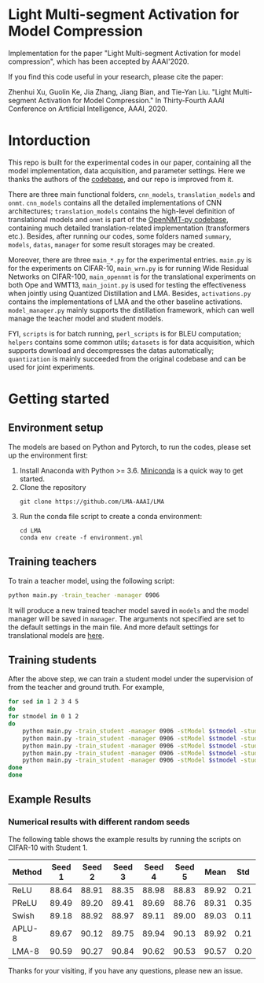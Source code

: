 #  Light Multi-segment Activation for Model Compression

Implementation for the paper "Light Multi-segment Activation for model compression", which has been accepted by AAAI'2020.

If you find this code useful in your research, please cite the paper:

Zhenhui Xu, Guolin Ke, Jia Zhang, Jiang Bian, and Tie-Yan Liu. "Light Multi-segment Activation for Model Compression." In Thirty-Fourth AAAI Conference on Artificial Intelligence, AAAI, 2020.

# Intorduction

This repo is built for the experimental codes in our paper, containing all the model implementation, data acquisition, and parameter settings. Here we thanks the authors of the [codebase](https://github.com/antspy/quantized_distillation), and our repo is improved from it.

There are three main functional folders, `cnn_models`, `translation_models` and `onmt`. `cnn_models` contains all the detailed implementations of CNN architectures; `translation_models` contains the high-level definition of translational models and `onmt` is part of the [OpenNMT-py codebase](https://github.com/OpenNMT/OpenNMT-py), containing much detailed translation-related implementation (transformers etc.). Besides, after running our codes, some folders named `summary`, `models`, `datas`, `manager` for some result storages may be created.

Moreover, there are three `main_*.py` for the experimental entries. `main.py` is for the experiments on CIFAR-10, `main_wrn.py` is for running Wide Residual Networks on CIFAR-100, `main_opennmt` is for the translational experiments on both Ope and WMT13, `main_joint.py` is used for testing the effectiveness when jointly using Quantized Distillation and LMA. Besides, `activations.py` contains the implementations of LMA and 
the other baseline activations. `model_manager.py` mainly supports the distillation framework, which can well manage the teacher model and student models.

FYI, `scripts` is for batch running, `perl_scripts` is for BLEU computation; `helpers` contains some common utils; `datasets` is for data acquisition, which supports download and decompresses the datas automatically; `quantization` is mainly succeeded from the original codebase and can be used for joint experiments.

# Getting started

## Environment setup

The models are based on Python and Pytorch, to run the codes, please set up the environment first:
1. Install Anaconda with Python >= 3.6. [Miniconda](https://conda.io/miniconda.html) is a quick way to get started.
2. Clone the repository
    ```
    git clone https://github.com/LMA-AAAI/LMA
    ```
3. Run the conda file script to create a conda environment:
    ```
    cd LMA
    conda env create -f environment.yml  
    ```

## Training teachers

To train a teacher model, using the following script:
```bash
python main.py -train_teacher -manager 0906
```
It will produce a new trained teacher model saved in `models` and the model manager will be saved in `manager`. The arguments not specified are set to the default settings in the main file. And more default settings for translational models are [here](onmt/standard_options.py).


## Training students

After the above step, we can train a student model under the supervision of from the teacher and ground truth. For example,
```bash
for sed in 1 2 3 4 5
do
for stmodel in 0 1 2
do
    python main.py -train_student -manager 0906 -stModel $stmodel -stud_act relu -plot_title 0523 -seed $sed
    python main.py -train_student -manager 0906 -stModel $stmodel -stud_act lma -plot_title 0523 -seed $sed
    python main.py -train_student -manager 0906 -stModel $stmodel -stud_act swish -plot_title 0523 -seed $sed
    python main.py -train_student -manager 0906 -stModel $stmodel -stud_act aplu -plot_title 0523 -seed $sed -num_bins 8
    python main.py -train_student -manager 0906 -stModel $stmodel -stud_act prelu -plot_title 0523 -seed $sed -num_bins 8
done
done

```
## Example Results

### Numerical results with different random seeds

The following table shows the example results by running the scripts on CIFAR-10 with Student 1.

| Method | Seed 1 | Seed 2 | Seed 3 | Seed 4 | Seed 5 | Mean | Std |
|--|--|--|--|--|--|--|--|
| ReLU | 88.64 |88.91 | 88.35 | 88.98 | 88.83 | 89.92 | 0.21 |
| PReLU | 89.49 | 89.20 | 89.41 | 89.69 | 88.76 | 89.31 | 0.35 | 
| Swish | 89.18 | 88.92 | 88.97 | 89.11 | 89.00 | 89.03 | 0.11 |
| APLU-8 | 89.67 | 90.12 | 89.75 | 89.94 | 90.13 | 89.92 | 0.21 |
| LMA-8 | 90.59 | 90.27 | 90.84 | 90.62 | 90.53 | 90.57 | 0.20 |

Thanks for your visiting, if you have any questions, please new an issue.
